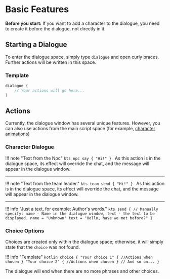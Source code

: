 # Basic Features

**Before you start:**
If you want to add a character to the dialogue, you need to create it before the dialogue, not directly in it.

## Starting a Dialogue

To enter the dialogue space, simply type `dialogue` and open curly braces. Further actions will be written in this space.

### Template
```kotlin
dialogue {
    // Your actions will go here...
}
```

## Actions

Currently, the dialogue window has several unique features. However, you can also use actions from the main script space (for example, [character animations](../../npcs/animations))

### Character Dialogue

!!! note "Text from the Npc"
    ```kts
    npc say { "Hi!" }
    ```
    As this action is in the dialogue space, its effect will override the chat, and the message will appear in the dialogue window.

---

!!! note "Text from the team leader."
    ```kts
    team send { "Hi!" }
    ```
    As this action is in the dialogue space, its effect will override the chat, and the message will appear in the dialogue window.



---

!!! info "Just a text, for example: Author's words."
    ```kts
    send { // Manually specify: name - Name in the dialogue window, text - the text to be displayed.
        name = "Unknown"
        text = "Hello, have we met before?"
        }
    ```

### Choice Options

Choices are created only within the dialogue space; otherwise, it will simply state that the `choice` was not found.

!!! info "Template"
    ```kotlin
    choice {
        "Your choice 1" {
            //Actions when chosen
        }
        "Your choice 2" {
            //Actions when chosen
        }
        // And so on...
    }
    ```

The dialogue will end when there are no more phrases and other choices.



